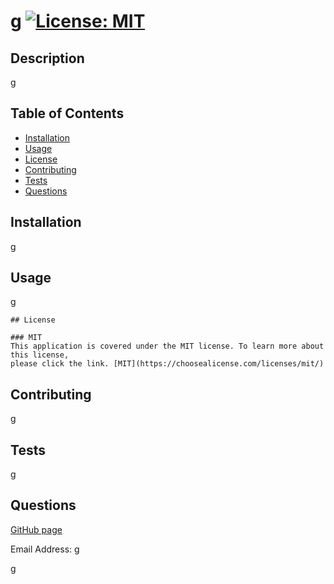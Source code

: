# g [![License: MIT](https://img.shields.io/badge/License-MIT-yellow.svg)](https://opensource.org/licenses/MIT)
  
  ## Description

  g

  ## Table of Contents

  * [Installation](#installation)
  * [Usage](#usage)
  * [License](#license)
  * [Contributing](#contributing)
  * [Tests](#tests)
  * [Questions](#questions)
  
  ## Installation
  
  g

  ## Usage

  g

  
    ## License 

    ### MIT
    This application is covered under the MIT license. To learn more about this license,
    please click the link. [MIT](https://choosealicense.com/licenses/mit/)
    

  ## Contributing

  g

  ## Tests

  g

  ## Questions

  [GitHub page](https://github.com/g)
  
  Email Address: g

  g
